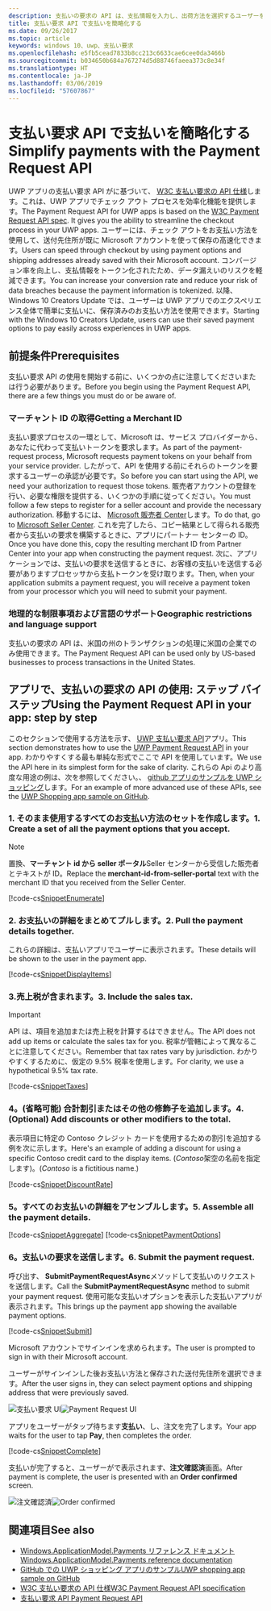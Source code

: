 ```yaml
---
description: 支払いの要求の API は、支払情報を入力し、出荷方法を選択するユーザーを要求する場合のプロセスをバイパスする UWP アプリの統合ソリューションを提供します。
title: 支払い要求 API で支払いを簡略化する
ms.date: 09/26/2017
ms.topic: article
keywords: windows 10、uwp、支払い要求
ms.openlocfilehash: e5fb5cead7833b8cc213c6633cae6cee0da3466b
ms.sourcegitcommit: b034650b684a767274d5d88746faeea373c8e34f
ms.translationtype: HT
ms.contentlocale: ja-JP
ms.lasthandoff: 03/06/2019
ms.locfileid: "57607867"
---
```

# <a name="simplify-payments-with-the-payment-request-api"></a><span data-ttu-id="1feea-104">支払い要求 API で支払いを簡略化する</span><span class="sxs-lookup"><span data-stu-id="1feea-104">Simplify payments with the Payment Request API</span></span>
<span data-ttu-id="1feea-105">UWP アプリの支払い要求 API がに基づいて、 [W3C 支払い要求の API 仕様](https://w3c.github.io/browser-payment-api/)します。これは、UWP アプリでチェック アウト プロセスを効率化機能を提供します。</span><span class="sxs-lookup"><span data-stu-id="1feea-105">The Payment Request API  for UWP apps is based on the [W3C Payment Request API spec](https://w3c.github.io/browser-payment-api/). It gives you the ability to streamline the checkout process in your UWP apps.</span></span> <span data-ttu-id="1feea-106">ユーザーには、チェック アウトをお支払い方法を使用して、送付先住所が既に Microsoft アカウントを使って保存の高速化できます。</span><span class="sxs-lookup"><span data-stu-id="1feea-106">Users can speed through checkout by using payment options and shipping addresses already saved with their Microsoft account.</span></span> <span data-ttu-id="1feea-107">コンバージョン率を向上し、支払情報をトークン化されたため、データ漏えいのリスクを軽減できます。</span><span class="sxs-lookup"><span data-stu-id="1feea-107">You can increase your conversion rate and reduce your risk of data breaches because the payment information is tokenized.</span></span> <span data-ttu-id="1feea-108">以降、Windows 10 Creators Update では、ユーザーは UWP アプリでのエクスペリエンス全体で簡単に支払いに、保存済みのお支払い方法を使用できます。</span><span class="sxs-lookup"><span data-stu-id="1feea-108">Starting with the Windows 10 Creators Update, users can use their saved payment options to pay easily across  experiences in UWP apps.</span></span>

## <a name="prerequisites"></a><span data-ttu-id="1feea-109">前提条件</span><span class="sxs-lookup"><span data-stu-id="1feea-109">Prerequisites</span></span>
<span data-ttu-id="1feea-110">支払い要求 API の使用を開始する前に、いくつかの点に注意してくださいまたは行う必要があります。</span><span class="sxs-lookup"><span data-stu-id="1feea-110">Before you begin using the Payment Request API, there are a few things you must do or be aware of.</span></span>

### <a name="getting-a-merchant-id"></a><span data-ttu-id="1feea-111">マーチャント ID の取得</span><span class="sxs-lookup"><span data-stu-id="1feea-111">Getting a Merchant ID</span></span>
<span data-ttu-id="1feea-112">支払い要求プロセスの一環として、Microsoft は、サービス プロバイダーから、あなたに代わって支払いトークンを要求します。</span><span class="sxs-lookup"><span data-stu-id="1feea-112">As part of the payment-request process, Microsoft requests payment tokens on your behalf from your service provider.</span></span> <span data-ttu-id="1feea-113">したがって、API を使用する前にそれらのトークンを要求するユーザーの承認が必要です。</span><span class="sxs-lookup"><span data-stu-id="1feea-113">So before you can start using the API, we need your authorization to request those tokens.</span></span>  <span data-ttu-id="1feea-114">販売者アカウントの登録を行い、必要な権限を提供する、いくつかの手順に従ってください。</span><span class="sxs-lookup"><span data-stu-id="1feea-114">You must follow a few steps to register for a seller account and provide the necessary authorization.</span></span> <span data-ttu-id="1feea-115">移動するには、 [Microsoft 販売者 Center](https://seller.microsoft.com/en-us/dashboard/registration/seller/?accountprogram=uwp)します。</span><span class="sxs-lookup"><span data-stu-id="1feea-115">To do that, go to [Microsoft Seller Center](https://seller.microsoft.com/en-us/dashboard/registration/seller/?accountprogram=uwp).</span></span> <span data-ttu-id="1feea-116">これを完了したら、コピー結果として得られる販売者から支払いの要求を構築するときに、アプリにパートナー センターの ID。</span><span class="sxs-lookup"><span data-stu-id="1feea-116">Once you have done this, copy the resulting merchant ID from Partner Center into your app when constructing the payment request.</span></span> <span data-ttu-id="1feea-117">次に、アプリケーションでは、支払いの要求を送信するときに、お客様の支払いを送信する必要がありますプロセッサから支払トークンを受け取ります。</span><span class="sxs-lookup"><span data-stu-id="1feea-117">Then, when your application submits a payment request, you will receive a payment token from your processor which you will need to submit your payment.</span></span>

### <a name="geographic-restrictions-and-language-support"></a><span data-ttu-id="1feea-118">地理的な制限事項および言語のサポート</span><span class="sxs-lookup"><span data-stu-id="1feea-118">Geographic restrictions and language support</span></span>
<span data-ttu-id="1feea-119">支払いの要求の API は、米国の州のトランザクションの処理に米国の企業でのみ使用できます。</span><span class="sxs-lookup"><span data-stu-id="1feea-119">The Payment Request API can be used only by US-based businesses to process transactions in the United States.</span></span>

## <a name="using-the-payment-request-api-in-your-app-step-by-step"></a><span data-ttu-id="1feea-120">アプリで、支払いの要求の API の使用: ステップ バイ ステップ</span><span class="sxs-lookup"><span data-stu-id="1feea-120">Using the Payment Request API in your app: step by step</span></span>
<span data-ttu-id="1feea-121">このセクションで使用する方法を示す、 [UWP 支払い要求 API](https://docs.microsoft.com/en-us/uwp/api/windows.applicationmodel.payments)アプリ。</span><span class="sxs-lookup"><span data-stu-id="1feea-121">This section demonstrates how to use the [UWP Payment Request API](https://docs.microsoft.com/en-us/uwp/api/windows.applicationmodel.payments) in your app.</span></span> <span data-ttu-id="1feea-122">わかりやすくする最も単純な形式でここで API を使用しています。</span><span class="sxs-lookup"><span data-stu-id="1feea-122">We use the API here in its simplest form for the sake of clarity.</span></span> <span data-ttu-id="1feea-123">これらの Api のより高度な用途の例は、次を参照してください。、 [github アプリのサンプルを UWP ショッピング](https://github.com/Microsoft/Windows-appsample-shopping)します。</span><span class="sxs-lookup"><span data-stu-id="1feea-123">For an example of more advanced use of these APIs, see the [UWP Shopping app sample on GitHub](https://github.com/Microsoft/Windows-appsample-shopping).</span></span>

### <a name="1-create-a-set-of-all-the-payment-options-that-you-accept"></a><span data-ttu-id="1feea-124">1. そのまま使用するすべてのお支払い方法のセットを作成します。</span><span class="sxs-lookup"><span data-stu-id="1feea-124">1. Create a set of all the payment options that you accept.</span></span>
> [!Note]
> <span data-ttu-id="1feea-125">置換、**マーチャント id から seller ポータル**Seller センターから受信した販売者とテキストが ID。</span><span class="sxs-lookup"><span data-stu-id="1feea-125">Replace the **merchant-id-from-seller-portal** text with the merchant ID that you received from the Seller Center.</span></span>

[!code-cs[SnippetEnumerate](./code/PaymentsApiSample/PaymentsApiSample/MainPage.xaml.cs#SnippetEnumerate)]

### <a name="2-pull-the-payment-details-together"></a><span data-ttu-id="1feea-126">2. お支払いの詳細をまとめてプルします。</span><span class="sxs-lookup"><span data-stu-id="1feea-126">2. Pull the payment details together.</span></span> 

<span data-ttu-id="1feea-127">これらの詳細は、支払いアプリでユーザーに表示されます。</span><span class="sxs-lookup"><span data-stu-id="1feea-127">These details will be shown to the user in the payment app.</span></span> 

[!code-cs[SnippetDisplayItems](./code/PaymentsApiSample/PaymentsApiSample/MainPage.xaml.cs#SnippetDisplayItems)]

### <a name="3-include-the-sales-tax"></a><span data-ttu-id="1feea-128">3.売上税が含まれます。</span><span class="sxs-lookup"><span data-stu-id="1feea-128">3. Include the sales tax.</span></span> 

> [!Important]
> <span data-ttu-id="1feea-129">API は、項目を追加または売上税を計算するはできません。</span><span class="sxs-lookup"><span data-stu-id="1feea-129">The API does not add up items or calculate the sales tax for you.</span></span> <span data-ttu-id="1feea-130">税率が管轄によって異なることに注意してください。</span><span class="sxs-lookup"><span data-stu-id="1feea-130">Remember that tax rates vary by jurisdiction.</span></span> <span data-ttu-id="1feea-131">わかりやすくするために、仮定の 9.5% 税率を使用します。</span><span class="sxs-lookup"><span data-stu-id="1feea-131">For clarity, we use a hypothetical 9.5% tax rate.</span></span>

[!code-cs[SnippetTaxes](./code/PaymentsApiSample/PaymentsApiSample/MainPage.xaml.cs#SnippetTaxes)]

### <a name="4-optional--add-discounts-or-other-modifiers-to-the-total"></a><span data-ttu-id="1feea-132">4。(省略可能) 合計割引またはその他の修飾子を追加します。</span><span class="sxs-lookup"><span data-stu-id="1feea-132">4. (Optional)  Add discounts or other modifiers to the total.</span></span> 

<span data-ttu-id="1feea-133">表示項目に特定の Contoso クレジット カードを使用するための割引を追加する例を次に示します。</span><span class="sxs-lookup"><span data-stu-id="1feea-133">Here's an example of adding a discount for using a specific Contoso credit card to the display items.</span></span> <span data-ttu-id="1feea-134">(*Contoso*架空の名前を指定します)。</span><span class="sxs-lookup"><span data-stu-id="1feea-134">(*Contoso* is a fictitious name.)</span></span>

[!code-cs[SnippetDiscountRate](./code/PaymentsApiSample/PaymentsApiSample/MainPage.xaml.cs#SnippetDiscountRate)]

### <a name="5-assemble-all-the-payment-details"></a><span data-ttu-id="1feea-135">5。すべてのお支払いの詳細をアセンブルします。</span><span class="sxs-lookup"><span data-stu-id="1feea-135">5. Assemble all the payment details.</span></span>

[!code-cs[SnippetAggregate](./code/PaymentsApiSample/PaymentsApiSample/MainPage.xaml.cs#SnippetAggregate)]
[!code-cs[SnippetPaymentOptions](./code/PaymentsApiSample/PaymentsApiSample/MainPage.xaml.cs#SnippetPaymentOptions)]

### <a name="6-submit-the-payment-request"></a><span data-ttu-id="1feea-136">6。支払いの要求を送信します。</span><span class="sxs-lookup"><span data-stu-id="1feea-136">6. Submit the payment request.</span></span> 

<span data-ttu-id="1feea-137">呼び出す、 **SubmitPaymentRequestAsync**メソッドして支払いのリクエストを送信します。</span><span class="sxs-lookup"><span data-stu-id="1feea-137">Call the **SubmitPaymentRequestAsync** method to submit your payment request.</span></span> <span data-ttu-id="1feea-138">使用可能な支払いオプションを表示した支払いアプリが表示されます。</span><span class="sxs-lookup"><span data-stu-id="1feea-138">This brings up the payment app showing the available payment options.</span></span>

[!code-cs[SnippetSubmit](./code/PaymentsApiSample/PaymentsApiSample/MainPage.xaml.cs#SnippetSubmit)]

<span data-ttu-id="1feea-139">Microsoft アカウントでサインインを求められます。</span><span class="sxs-lookup"><span data-stu-id="1feea-139">The user is prompted to sign in with their Microsoft account.</span></span>

<span data-ttu-id="1feea-140">ユーザーがサインインした後お支払い方法と保存された送付先住所を選択できます。</span><span class="sxs-lookup"><span data-stu-id="1feea-140">After the user signs in, they can select payment options and shipping address that were previously saved.</span></span>

<span data-ttu-id="1feea-141">![支払い要求 UI](./images/33.png "支払い要求 UI")</span><span class="sxs-lookup"><span data-stu-id="1feea-141">![Payment Request UI](./images/33.png "Payment Request UI")</span></span>

<span data-ttu-id="1feea-142">アプリをユーザーがタップ待ちます**支払い**、し、注文を完了します。</span><span class="sxs-lookup"><span data-stu-id="1feea-142">Your app waits for the user to tap **Pay**, then completes the order.</span></span>

[!code-cs[SnippetComplete](./code/PaymentsApiSample/PaymentsApiSample/MainPage.xaml.cs#SnippetComplete)]

<span data-ttu-id="1feea-143">支払いが完了すると、ユーザーがで表示されます、**注文確認済**画面。</span><span class="sxs-lookup"><span data-stu-id="1feea-143">After payment is complete, the user is presented with an **Order confirmed** screen.</span></span>

<span data-ttu-id="1feea-144">![注文確認済](./images/44.png "順序の確認 ")</span><span class="sxs-lookup"><span data-stu-id="1feea-144">![Order confirmed](./images/44.png "Order confirmed ")</span></span>

## <a name="see-also"></a><span data-ttu-id="1feea-145">関連項目</span><span class="sxs-lookup"><span data-stu-id="1feea-145">See also</span></span>
- [<span data-ttu-id="1feea-146">Windows.ApplicationModel.Payments リファレンス ドキュメント</span><span class="sxs-lookup"><span data-stu-id="1feea-146">Windows.ApplicationModel.Payments reference documentation</span></span>](https://docs.microsoft.com/en-us/uwp/api/windows.applicationmodel.payments)
- [<span data-ttu-id="1feea-147">GitHub での UWP ショッピング アプリのサンプル</span><span class="sxs-lookup"><span data-stu-id="1feea-147">UWP shopping app sample on GitHub</span></span>](https://github.com/Microsoft/Windows-appsample-shopping)
- [<span data-ttu-id="1feea-148">W3C 支払い要求の API 仕様</span><span class="sxs-lookup"><span data-stu-id="1feea-148">W3C Payment Request API specification</span></span>](https://www.w3.org/TR/payment-request/)
- [<span data-ttu-id="1feea-149">支払い要求 API </span><span class="sxs-lookup"><span data-stu-id="1feea-149">Payment Request API </span></span>](https://docs.microsoft.com/en-us/microsoft-edge/dev-guide/device/payment-request-api)

